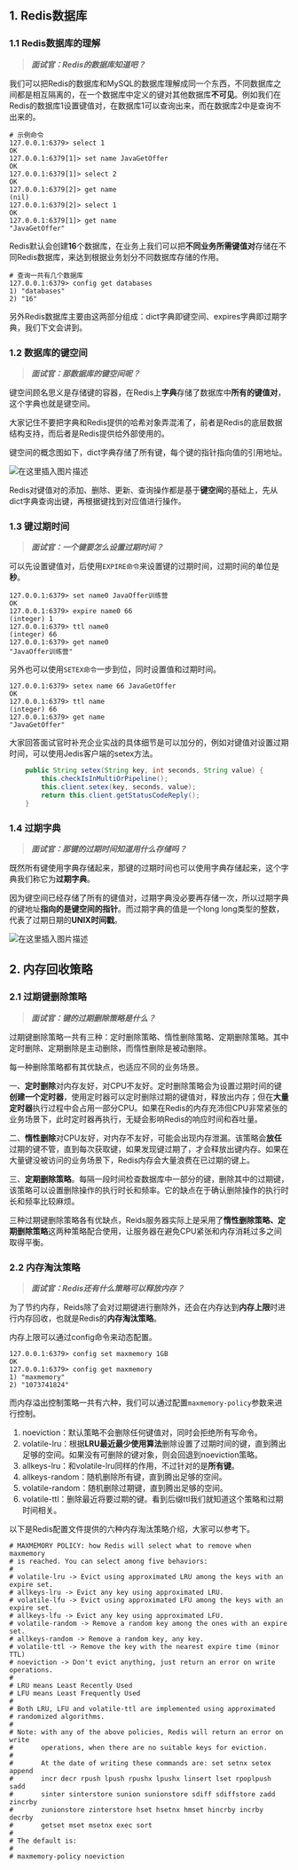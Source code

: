 ## 1. Redis数据库

### 1.1 Redis数据库的理解

> ***面试官：Redis的数据库知道吧？***

我们可以把Redis的数据库和MySQL的数据库理解成同一个东西，不同数据库之间都是相互隔离的，在一个数据库中定义的键对其他数据库**不可见**。例如我们在Redis的数据库1设置键值对，在数据库1可以查询出来，而在数据库2中是查询不出来的。

```shell
# 示例命令
127.0.0.1:6379> select 1
OK
127.0.0.1:6379[1]> set name JavaGetOffer
OK
127.0.0.1:6379[1]> select 2
OK
127.0.0.1:6379[2]> get name
(nil)
127.0.0.1:6379[2]> select 1
OK
127.0.0.1:6379[1]> get name
"JavaGetOffer"
```

Redis默认会创建**16**个数据库，在业务上我们可以把**不同业务所需键值对**存储在不同Redis数据库，来达到根据业务划分不同数据库存储的作用。

```shell
# 查询一共有几个数据库
127.0.0.1:6379> config get databases
1) "databases"
2) "16"
```

另外Redis数据库主要由这两部分组成：dict字典即键空间、expires字典即过期字典，我们下文会讲到。

### 1.2 数据库的键空间

> ***面试官：那数据库的键空间呢？***

键空间顾名思义是存储键的容器，在Redis上**字典**存储了数据库中**所有的键值对**，这个字典也就是键空间。

大家记住不要把字典和Redis提供的哈希对象弄混淆了，前者是Redis的底层数据结构支持，而后者是Redis提供给外部使用的。

键空间的概念图如下，dict字典存储了所有键，每个键的指针指向值的引用地址。

![在这里插入图片描述](https://i-blog.csdnimg.cn/blog_migrate/802e0ec1aa520fc95d1c0d0dd307c490.png#pic_center)


Redis对键值对的添加、删除、更新、查询操作都是基于**键空间**的基础上，先从dict字典查询出键，再根据键找到对应值进行操作。

### 1.3 键过期时间

> ***面试官：一个键要怎么设置过期时间？***

可以先设置键值对，后使用`EXPIRE命令`来设置键的过期时间，过期时间的单位是**秒**。

```shell
127.0.0.1:6379> set name0 JavaOffer训练营
OK
127.0.0.1:6379> expire name0 66
(integer) 1
127.0.0.1:6379> ttl name0
(integer) 66
127.0.0.1:6379> get name0
"JavaOffer训练营"
```

另外也可以使用`SETEX命令`一步到位，同时设置值和过期时间。

```shell
127.0.0.1:6379> setex name 66 JavaGetOffer
OK
127.0.0.1:6379> ttl name
(integer) 66
127.0.0.1:6379> get name
"JavaGetOffer"
```

大家回答面试官时补充企业实战的具体细节是可以加分的，例如对键值对设置过期时间，可以使用Jedis客户端的setex方法。

```java
    public String setex(String key, int seconds, String value) {
        this.checkIsInMultiOrPipeline();
        this.client.setex(key, seconds, value);
        return this.client.getStatusCodeReply();
    }
```

### 1.4 过期字典

> ***面试官：那键的过期时间知道用什么存储吗？***

既然所有键使用字典存储起来，那键的过期时间也可以使用字典存储起来，这个字典我们称它为**过期字典**。

因为键空间已经存储了所有的键值对，过期字典没必要再存储一次，所以过期字典的键地址**指向的是键空间的指针**。而过期字典的值是一个long long类型的整数，代表了过期日期的**UNIX时间戳**。

![在这里插入图片描述](https://i-blog.csdnimg.cn/blog_migrate/8bd023e13118de5b5632556b907ea62b.png#pic_center)


## 2. 内存回收策略

### 2.1 过期键删除策略

> ***面试官：键的过期删除策略是什么？***

过期键删除策略一共有三种：定时删除策略、惰性删除策略、定期删除策略。其中定时删除、定期删除是主动删除，而惰性删除是被动删除。

每一种删除策略都有其优缺点，也适应不同的业务场景。

一、**定时删除**对内存友好，对CPU不友好。定时删除策略会为设置过期时间的键**创建一个定时器**，使用定时器可以定时删除过期的键值对，释放出内存；但在**大量定时器**执行过程中会占用一部分CPU。如果在Redis的内存充沛但CPU非常紧张的业务场景下，此时定时器再执行，无疑会影响Redis的响应时间和吞吐量。

二、**惰性删除**对CPU友好，对内存不友好，可能会出现内存泄漏。该策略会**放任**过期的键不管，直到每次获取键，如果发现键过期了，才会释放出键内存。如果在大量键没被访问的业务场景下，Redis内存会大量浪费在已过期的键上。

三、**定期删除策略**。每隔一段时间检查数据库中一部分的键，删除其中的过期键，该策略可以设置删除操作的执行时长和频率。它的缺点在于确认删除操作的执行时长和频率比较麻烦。

三种过期键删除策略各有优缺点，Reids服务器实际上是采用了**惰性删除策略、定期删除策略**这两种策略配合使用，让服务器在避免CPU紧张和内存消耗过多之间取得平衡。

### 2.2 内存淘汰策略

> ***面试官：Redis还有什么策略可以释放内存？***

为了节约内存，Reids除了会对过期键进行删除外，还会在内存达到**内存上限**时进行内存回收，也就是Redis的**内存淘汰策略**。

内存上限可以通过config命令来动态配置。

```shell
127.0.0.1:6379> config set maxmemory 1GB
OK
127.0.0.1:6379> config get maxmemory
1) "maxmemory"
2) "1073741824"
```

而内存溢出控制策略一共有六种，我们可以通过配置`maxmemory-policy`参数来进行控制。

1. noeviction：默认策略不会删除任何键值对，同时会拒绝所有写命令。
2. volatile-lru：根据**LRU最近最少使用算法**删除设置了过期时间的键，直到腾出足够的空间。如果没有可删除的键对象，则会回退到noeviction策略。
3. allkeys-lru：和volatile-lru同样的作用，不过针对的是**所有键**。
4. allkeys-random：随机删除所有键，直到腾出足够的空间。
5. volatile-random：随机删除过期键，直到腾出足够的空间。
6. volatile-ttl：删除最近将要过期的键。看到后缀ttl我们就知道这个策略和过期时间相关。

以下是Redis配置文件提供的六种内存淘汰策略介绍，大家可以参考下。

```shell
# MAXMEMORY POLICY: how Redis will select what to remove when maxmemory
# is reached. You can select among five behaviors:
#
# volatile-lru -> Evict using approximated LRU among the keys with an expire set.
# allkeys-lru -> Evict any key using approximated LRU.
# volatile-lfu -> Evict using approximated LFU among the keys with an expire set.
# allkeys-lfu -> Evict any key using approximated LFU.
# volatile-random -> Remove a random key among the ones with an expire set.
# allkeys-random -> Remove a random key, any key.
# volatile-ttl -> Remove the key with the nearest expire time (minor TTL)
# noeviction -> Don't evict anything, just return an error on write operations.
#
# LRU means Least Recently Used
# LFU means Least Frequently Used
#
# Both LRU, LFU and volatile-ttl are implemented using approximated
# randomized algorithms.
#
# Note: with any of the above policies, Redis will return an error on write
#       operations, when there are no suitable keys for eviction.
#
#       At the date of writing these commands are: set setnx setex append
#       incr decr rpush lpush rpushx lpushx linsert lset rpoplpush sadd
#       sinter sinterstore sunion sunionstore sdiff sdiffstore zadd zincrby
#       zunionstore zinterstore hset hsetnx hmset hincrby incrby decrby
#       getset mset msetnx exec sort
#
# The default is:
#
# maxmemory-policy noeviction
```